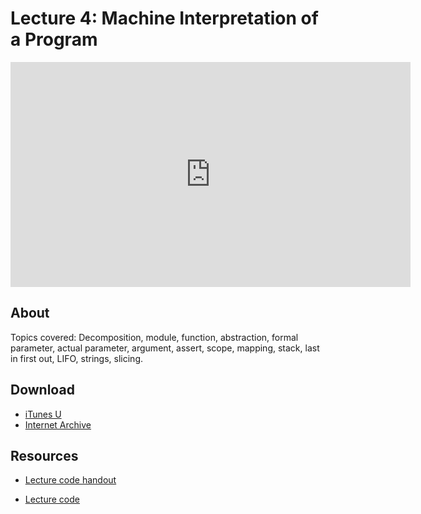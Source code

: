 # Lecture 4: Machine Interpretation of a Program

<iframe width="640" height="360" src="http://www.youtube.com/embed/Mx0uXIBD-yA?feature=player_detailpage" frameborder="0" allowfullscreen></iframe>

## About
Topics covered: Decomposition, module, function, abstraction, formal parameter, actual parameter, argument, assert, scope, mapping, stack, last in first out, LIFO, strings, slicing.

## Download

- [iTunes U](http://itunes.apple.com/us/itunes-u/lecture-4-machine-interpretation/id499270153?i=110101059)
- [Internet Archive](http://www.archive.org/download/MIT6.00SCS11/MIT6_00SCS11_lec04_300k.mp4)


## Resources

- [Lecture code handout](http://ocw.mit.edu/courses/electrical-engineering-and-computer-science/6-00sc-introduction-to-computer-science-and-programming-spring-2011/unit-1/lecture-4-machine-interpretation-of-a-program/MIT6_00SCS11_lec04.pdf)

- [Lecture code](http://ocw.mit.edu/courses/electrical-engineering-and-computer-science/6-00sc-introduction-to-computer-science-and-programming-spring-2011/unit-1/lecture-4-machine-interpretation-of-a-program/lec04.py)



